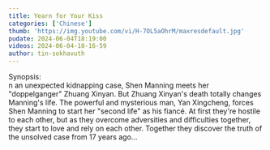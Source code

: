 ```yaml
---
title: Yearn for Your Kiss
categories: ['Chinese']
thumb: 'https://img.youtube.com/vi/H-7OL5aOhrM/maxresdefault.jpg'
pudate: 2024-06-04T18:19:00
videos: 2024-06-04-18-16-59
author: tin-sokhavuth
---
```

Synopsis:<br/> 
n an unexpected kidnapping case, Shen Manning meets her "doppelganger" Zhuang Xinyan. But Zhuang Xinyan's death totally changes Manning's life. The powerful and mysterious man, Yan Xingcheng, forces Shen Manning to start her "second life" as his fiancé.  At first they're hostile to each other, but as they overcome adversities and difficulties together, they start to love and rely on each other. Together they discover the truth of the unsolved case from 17 years ago...